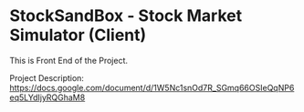 # StockSandBox - Stock Market Simulator (Client)

This is Front End of the Project.

Project Description: https://docs.google.com/document/d/1W5Nc1snOd7R_SGmq66OSIeQqNP6eq5LYdIjyRQGhaM8
